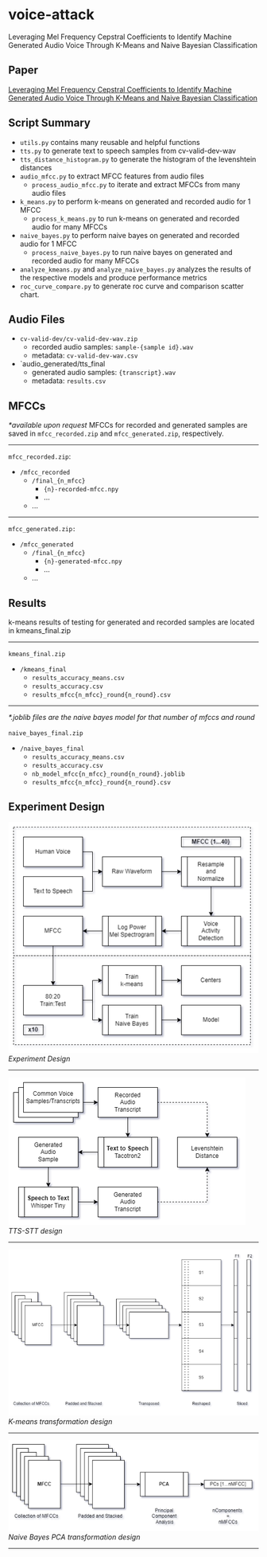# voice-attack
Leveraging Mel Frequency Cepstral Coefficients to Identify Machine Generated Audio Voice Through K-Means and Naive Bayesian Classification

## Paper
[Leveraging Mel Frequency Cepstral Coefficients to Identify Machine Generated Audio Voice Through K-Means and Naive Bayesian Classification](/daniel_shannon_final_paper.pdf)

## Script Summary

- `utils.py` contains many reusable and helpful functions
- `tts.py` to generate text to speech samples from cv-valid-dev-wav
- `tts_distance_histogram.py` to generate the histogram of the levenshtein distances
- `audio_mfcc.py` to extract MFCC features from audio files
  - `process_audio_mfcc.py` to iterate and extract MFCCs from many audio files
- `k_means.py` to perform k-means on generated and recorded audio for 1 MFCC
  - `process_k_means.py` to run k-means on generated and recorded audio for many MFCCs
- `naive_bayes.py` to perform naive bayes on generated and recorded audio for 1 MFCC
  - `process_naive_bayes.py` to run naive bayes on generated and recorded audio for many MFCCs
- `analyze_kmeans.py` and `analyze_naive_bayes.py` analyzes the results of the respective models and produce performance metrics
- `roc_curve_compare.py` to generate roc curve and comparison scatter chart.

## Audio Files

- `cv-valid-dev/cv-valid-dev-wav.zip`
  - recorded audio samples: `sample-{sample id}.wav`
  - metadata: `cv-valid-dev-wav.csv`
- `audio_generated/tts_final
  - generated audio samples:  `{transcript}.wav`
  - metadata: `results.csv`
  
## MFCCs

*\*available upon request*
MFCCs for recorded and generated samples are saved in `mfcc_recorded.zip` and `mfcc_generated.zip`, respectively.
<hr>

`mfcc_recorded.zip`:
- `/mfcc_recorded`
  - `/final_{n_mfcc}`
    - `{n}-recorded-mfcc.npy`
    - ...
  - ...
<hr>

`mfcc_generated.zip:`
- `/mfcc_generated`
  - `/final_{n_mfcc}`
    - `{n}-generated-mfcc.npy`
    - ...
  - ...

## Results
k-means results of testing for generated and recorded samples are located in kmeans_final.zip
<hr>

`kmeans_final.zip`
- `/kmeans_final`
  - `results_accuracy_means.csv`
  - `results_accuracy.csv`
  - `results_mfcc{n_mfcc}_round{n_round}.csv`
<hr>

*\*.joblib files are the naive bayes model for that number of mfccs and round*

`naive_bayes_final.zip`
- `/naive_bayes_final`
  - `results_accuracy_means.csv`
  - `results_accuracy.csv`
  - `nb_model_mfcc{n_mfcc}_round{n_round}.joblib`
  - `results_mfcc{n_mfcc}_round{n_round}.csv`

## Experiment Design
![Experiment Design](readme_images/experiment-design-solid.png)
*Experiment Design*

<hr>

![TTS-STT design](readme_images/tts_solid.png)
*TTS-STT design*

<hr>

![K-means transformation design](readme_images/k_means_transformation_solid.png)
*K-means transformation design*

<hr>

![Naive Bayes PCA transformation design](readme_images/pca_transform_solid.png)
*Naive Bayes PCA transformation design*

<hr>